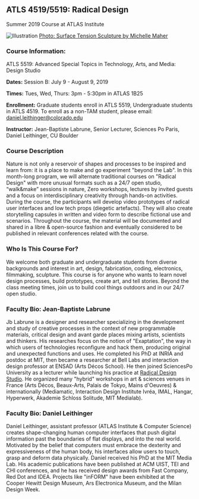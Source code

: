 ## ATLS 4519/5519: Radical Design
Summer 2019 Course at ATLAS Institute

![Illustration](http://www.ceramicforms.com/wp-content/uploads/michelle-maher_ceramic_surface_tension-7.jpg)
[Photo: Surface Tension Sculpture by Michelle Maher](http://www.ceramicforms.com/portfolio-item/surface-tension/)

### Course Information:
ATLS 5519: Advanced Special Topics in Technology, Arts, and Media: Design Studio

**Dates:** Session B: July 9 - August 9, 2019

**Times:** Tues, Wed, Thurs: 3pm - 5:30pm in ATLAS 1B25

**Enrollment:** Graduate students enroll in ATLS 5519, Undergraduate students in ATLS 4519. To enroll as a non-TAM student, please email: daniel.leithinger@colorado.edu

**Instructor:** Jean-Baptiste Labrune, Senior Lecturer, Sciences Po Paris, Daniel Leithinger, CU Boulder

### Course Description
Nature is not only a reservoir of shapes and processes to be inspired and learn from: it is a place to make and go experiment "beyond the Lab". In this month-long program, we will alternate traditional courses on "Radical Design" with more unusual formats such as a 24/7 open studio, “walk&make” sessions in nature, Zero workshops, lectures by invited guests and a focus on interdisciplinary creativity through hands-on activities. During the course, the participants will develop video prototypes of radical user interfaces and low tech props (diegetic artefacts). They will also create storytelling capsules in written and video form to describe fictional use and scenarios. Throughout the course, the material will be documented and shared in a libre & open-source fashion and eventually considered to be published in relevant conferences related with the course.

### Who Is This Course For?
We welcome both graduate and undergraduate students from diverse backgrounds and interest in art, design, fabrication, coding, electronics, filmmaking, sculpture. This course is for anyone who wants to learn novel design processes, build prototypes, create art, and tell stories. Beyond the class meeting times, join us to build cool things outdoors and in our 24/7 open studio.    

### Faculty Bio: Jean-Baptiste Labrune
Jb Labrune is a designer and researcher specializing in the development and study of creative processes in the context of new programmable materials, critical design and avant garde places mixing artists, scientists and thinkers. His researches focus on the notion of "Exaptation", the way in which users of technologies reconfigure and hack them, producing original and unexpected functions and uses. 
He completed his PhD at INRIA and postdoc at MIT, then became a researcher at Bell Labs and interaction design professor at ENSAD (Arts Décos School). He then joined SciencesPo University as a lecturer while launching his practice at [Radical Design Studio](http://radicaldesign.eu/). He organized many "hybrid" workshops in art & sciences venues in France (Arts Décos, Beaux-Arts, Palais de Tokyo, Mains d'Oeuvres) & internationally (Mediamatic, Interaction Design Institute Ivréa, IMAL, Hangar, Hyperwerk, Akademie Schloss Solitude, MIT Medialab).

### Faculty Bio: Daniel Leithinger
Daniel Leithinger, assistant professor (ATLAS Institute & Computer Science) creates shape-changing human computer interfaces that push digital information past the boundaries of flat displays, and into the real world. Motivated by the belief that computers must embrace the dexterity and expressiveness of the human body, his interfaces allow users to touch, grasp and deform data physically. Daniel received his PhD at the MIT Media Lab. His academic publications have been published at ACM UIST, TEI and CHI conferences, and he has received design awards from Fast Company, Red Dot and IDEA. Projects like "inFORM" have been exhibited at the Cooper Hewitt Design Museum, Ars Electronica Museum, and the Milan Design Week.
